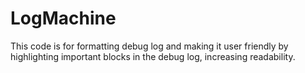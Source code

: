 # LogMachine
This code is for formatting debug log and making it user friendly by highlighting important blocks in the debug log, increasing readability.

